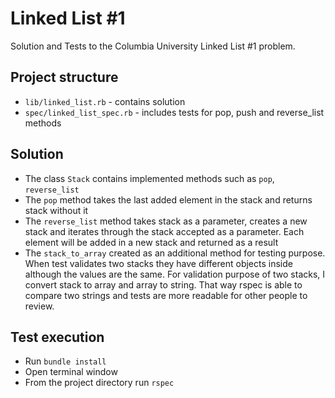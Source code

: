 # Linked List #1
Solution and Tests to the Columbia University Linked List #1 problem.

## Project structure
- `lib/linked_list.rb`  - contains solution
- `spec/linked_list_spec.rb` - includes tests for pop, push and reverse_list methods

## Solution
- The class `Stack` contains implemented methods such as `pop`, `reverse_list`
- The `pop` method takes the last added element in the stack and returns stack without it
- The `reverse_list` method takes stack as a parameter, creates a new stack and iterates
through the stack accepted as a parameter. Each element will be added in a new stack and returned
as a result
- The `stack_to_array` created as an additional method for testing purpose. When test validates two stacks
they have different objects inside although the values are the same. For validation purpose of two stacks, I 
convert stack to array and array to string. That way rspec is able to compare two strings and tests are more readable for other people to review.

## Test execution
- Run `bundle install`
- Open terminal window
- From the project directory run `rspec`



